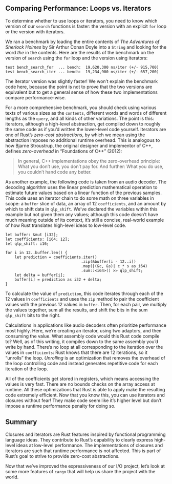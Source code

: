 ## Comparing Performance: Loops vs. Iterators

To determine whether to use loops or iterators, you need to know which version of our `search` functions is faster: the version with an explicit `for` loop or the version with iterators.

We ran a benchmark by loading the entire contents of *The Adventures of Sherlock Holmes* by Sir Arthur Conan Doyle into a `String` and looking for the word *the* in the contents. Here are the results of the benchmark on the version of `search` using the `for` loop and the version using iterators:

```text
test bench_search_for  ... bench:  19,620,300 ns/iter (+/- 915,700)
test bench_search_iter ... bench:  19,234,900 ns/iter (+/- 657,200)
```

The iterator version was slightly faster! We won’t explain the benchmark code here, because the point is not to prove that the two versions are equivalent but to get a general sense of how these two implementations compare performance-wise.

For a more comprehensive benchmark, you should check using various texts of various sizes as the `contents`, different words and words of different lengths as the `query`, and all kinds of other variations. The point is this: iterators, although a high-level abstraction, get compiled down to roughly the same code as if you’d written the lower-level code yourself. Iterators are one of Rust’s *zero-cost abstractions*, by which we mean using the abstraction imposes no additional runtime overhead. This is analogous to how Bjarne Stroustrup, the original designer and implementor of C++, defines *zero-overhead* in “Foundations of C++” (2012):

> In general, C++ implementations obey the zero-overhead principle: What you don’t use, you don’t pay for. And further: What you do use, you couldn’t hand code any better.

As another example, the following code is taken from an audio decoder. The decoding algorithm uses the linear prediction mathematical operation to estimate future values based on a linear function of the previous samples. This code uses an iterator chain to do some math on three variables in scope: a `buffer` slice of data, an array of 12 `coefficients`, and an amount by which to shift data in `qlp_shift`. We’ve declared the variables within this example but not given them any values; although this code doesn’t have much meaning outside of its context, it’s still a concise, real-world example of how Rust translates high-level ideas to low-level code.

```rust,ignore
let buffer: &mut [i32];
let coefficients: [i64; 12];
let qlp_shift: i16;

for i in 12..buffer.len() {
    let prediction = coefficients.iter()
                                 .zip(&buffer[i - 12..i])
                                 .map(|(&c, &s)| c * s as i64)
                                 .sum::<i64>() >> qlp_shift;
    let delta = buffer[i];
    buffer[i] = prediction as i32 + delta;
}
```

To calculate the value of `prediction`, this code iterates through each of the 12 values in `coefficients` and uses the `zip` method to pair the coefficient values with the previous 12 values in `buffer`. Then, for each pair, we multiply the values together, sum all the results, and shift the bits in the sum `qlp_shift` bits to the right.

Calculations in applications like audio decoders often prioritize performance most highly. Here, we’re creating an iterator, using two adaptors, and then consuming the value. What assembly code would this Rust code compile to? Well, as of this writing, it compiles down to the same assembly you’d write by hand. There’s no loop at all corresponding to the iteration over the values in `coefficients`: Rust knows that there are 12 iterations, so it “unrolls” the loop. *Unrolling* is an optimization that removes the overhead of the loop controlling code and instead generates repetitive code for each iteration of the loop.

All of the coefficients get stored in registers, which means accessing the values is very fast. There are no bounds checks on the array access at runtime. All these optimizations that Rust is able to apply make the resulting code extremely efficient. Now that you know this, you can use iterators and closures without fear! They make code seem like it’s higher level but don’t impose a runtime performance penalty for doing so.

## Summary

Closures and iterators are Rust features inspired by functional programming language ideas. They contribute to Rust’s capability to clearly express high-level ideas at low-level performance. The implementations of closures and iterators are such that runtime performance is not affected. This is part of Rust’s goal to strive to provide zero-cost abstractions.

Now that we’ve improved the expressiveness of our I/O project, let’s look at some more features of `cargo` that will help us share the project with the world.